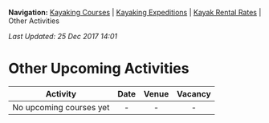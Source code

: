**Navigation:** [Kayaking Courses](index) &#124; [Kayaking Expeditions](expedition) &#124; [Kayak Rental Rates](rental) &#124; Other Activities

_Last Updated: 25 Dec 2017 14:01_
# Other Upcoming Activities

Activity | Date | Venue | Vacancy
:---:|:---:|:---:|:---:
No upcoming courses yet|-|-|-

